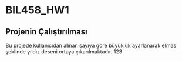 # BIL458_HW1

## Projenin Çalıştırılması
  Bu projede kullanıcıdan alınan sayıya göre büyüklük ayarlanarak elmas şeklinde yıldız deseni ortaya çıkarılmaktadır. 
  123
